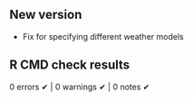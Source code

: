 ## New version

- Fix for specifying different weather models

## R CMD check results

0 errors ✔ | 0 warnings ✔ | 0 notes ✔
